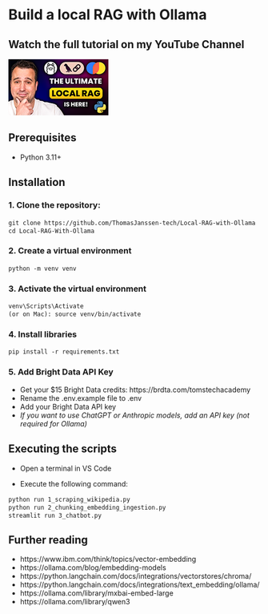 <h1>Build a local RAG with Ollama</h1>

<h2>Watch the full tutorial on my YouTube Channel</h2>
<div>

<a href="https://youtu.be/F3Z2rlIvPUI">
    <img src="thumbnail_small.png" alt="Thomas Janssen Youtube" width="200"/>
</a>
</div>

<h2>Prerequisites</h2>
<ul>
  <li>Python 3.11+</li>
</ul>

<h2>Installation</h2>
<h3>1. Clone the repository:</h3>

```
git clone https://github.com/ThomasJanssen-tech/Local-RAG-with-Ollama
cd Local-RAG-With-Ollama
```

<h3>2. Create a virtual environment</h3>

```
python -m venv venv
```

<h3>3. Activate the virtual environment</h3>

```
venv\Scripts\Activate
(or on Mac): source venv/bin/activate
```

<h3>4. Install libraries</h3>

```
pip install -r requirements.txt
```

<h3>5. Add Bright Data API Key</h3>
<ul>
<li>Get your $15 Bright Data credits: https://brdta.com/tomstechacademy</li>
<li>Rename the .env.example file to .env</li>
<li>Add your Bright Data API key</li>
<li><i>If you want to use ChatGPT or Anthropic models, add an API key (not required for Ollama)</i></li>
</ul>

<h2>Executing the scripts</h2>

- Open a terminal in VS Code

- Execute the following command:

```
python run 1_scraping_wikipedia.py
python run 2_chunking_embedding_ingestion.py
streamlit run 3_chatbot.py
```

<h2>Further reading</h2>
<ul>
<li>https://www.ibm.com/think/topics/vector-embedding</li>
<li>https://ollama.com/blog/embedding-models</li>
<li>https://python.langchain.com/docs/integrations/vectorstores/chroma/</li>
<li>https://python.langchain.com/docs/integrations/text_embedding/ollama/</li>
<li>https://ollama.com/library/mxbai-embed-large</li>
<li>https://ollama.com/library/qwen3</li>
</ul>
